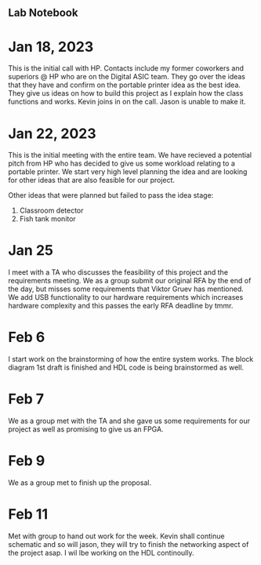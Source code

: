 ## Lab Notebook

# Jan 18, 2023

This is the initial call with HP. Contacts include my former coworkers and superiors @ HP who are on the Digital ASIC team. They go over the ideas that they have and confirm on the portable printer idea as the best idea. They give us ideas on how to build this project as I explain how the class functions and works. 
Kevin joins in on the call. Jason is unable to make it. 
# Jan 22, 2023 

This is the initial meeting with the entire team. We have recieved a potential pitch from HP who has decided to give us some workload relating to a portable printer. We start very high level planning the idea and are looking for other ideas that are also feasible for our project.

Other ideas that were planned but failed to pass the idea stage:

1. Classroom detector 
2. Fish tank monitor

# Jan 25

I meet with a TA who discusses the feasibility of this project and the requirements meeting. We as a group submit our original RFA by the end of the day, but misses some requirements that Viktor Gruev has mentioned. We add USB functionality to our hardware requirements which increases hardware complexity and this passes the early RFA deadline by tmmr. 


# Feb 6 

I start work on the brainstorming of how the entire system works. The block diagram 1st draft is finished and HDL code is being brainstormed as well. 


# Feb 7

We as a group met with the TA and she gave us some requirements for our project as well as promising to give us an FPGA.

# Feb 9
We as a group met to finish up the proposal.

# Feb 11 
Met with group to hand out work for the week. Kevin shall continue schematic and so will jason, they will try to finish the networking aspect of the project asap. I wil lbe working on the HDL continoully. 